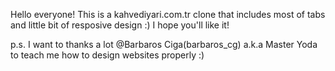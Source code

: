 Hello everyone! This is a kahvediyari.com.tr clone that includes most of tabs and little bit of resposive design :) I hope you'll like it!

p.s. I want to thanks a lot @Barbaros Ciga(barbaros_cg) a.k.a Master Yoda to teach me how to design websites properly :)
